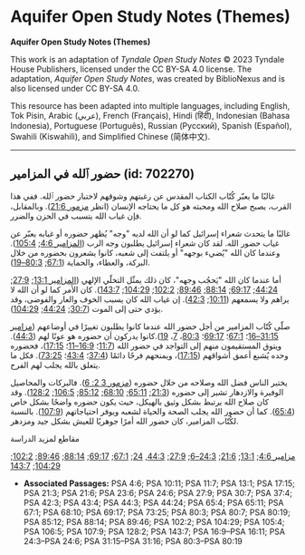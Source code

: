 # Aquifer Open Study Notes (Themes)

**Aquifer Open Study Notes (Themes)**

This work is an adaptation of *Tyndale Open Study Notes* © 2023 Tyndale House Publishers, licensed under the CC BY\-SA 4\.0 license. The adaptation, *Aquifer Open Study Notes*, was created by BiblioNexus and is also licensed under CC BY\-SA 4\.0\.

This resource has been adapted into multiple languages, including English, Tok Pisin, Arabic (عربي), French (Français), Hindi (हिंदी), Indonesian (Bahasa Indonesia), Portuguese (Português), Russian (Русский), Spanish (Español), Swahili (Kiswahili), and Simplified Chinese (简体中文).



--------------------------------

## حضور ٱلله في المزامير (id: 702270)

غالبًا ما يعبّر كُتّاب الكتاب المقدس عن رغبتهم وشوقهم لاختبار حضور ٱلله. ففي هذا القرب، يصبح صلاح الله ومحبته هو كل ما يحتاجه الإنسان (انظر [مزمور 21:6](https://ref.ly/Ps21:6)). وبالمقابل، فإن غياب الله يتسبب في الحزن والضرر.

غالبًا ما يتحدث شعراء إسرائيل كما لو أن الله لديه "وجه" يُظهر حضوره أو غيابه يعبّر عن غياب حضور الله. لقد كان شعراء إسرائيل يطلبون وجه الرب ([المزامير 4:6](https://ref.ly/Ps24:6); [105:4](https://ref.ly/Ps105:4)). وعندما كان الله "يُضيء بوجهه" أو يلتفت إلى شعبه، كانوا يشعرون بحضوره من خلال البركة، والعطاء، والحماية ([67:1](https://ref.ly/Ps67:1); [80:3–19](https://ref.ly/Ps80:3-Ps80:19)).

أما عندما كان الله "يَحجُب وجهه"، كان ذلك يمثّل التخلّي الإلهي ([المزامير 13:1](https://ref.ly/Ps13:1); [27:9](https://ref.ly/Ps27:9); [44:24](https://ref.ly/Ps44:24); [69:17](https://ref.ly/Ps69:17); [88:14](https://ref.ly/Ps88:14); [89:46](https://ref.ly/Ps89:46); [102:2](https://ref.ly/Ps102:2); [104:29](https://ref.ly/Ps104:29); [143:7](https://ref.ly/Ps143:7)). كان الأمر كما لو أن الله لا يراهم ولا يسمعهم ([10:11](https://ref.ly/Ps10:11); [42:3](https://ref.ly/Ps42:3)). إن غياب الله كان يسبب الخوف والعار والفوضى، وقد يؤدي حتى إلى الموت ([30:7](https://ref.ly/Ps30:7); [44:24](https://ref.ly/Ps44:24); [104:29](https://ref.ly/Ps104:29)).

صلّى كُتّاب المزامير من أجل حضور الله عندما كانوا يطلبون تغييرًا في أوضاعهم ([مزامير 31:15–16](https://ref.ly/Ps31:15-Ps31:16)؛ [67:1](https://ref.ly/Ps67:1)؛ [69:17](https://ref.ly/Ps69:17)؛ [80:3](https://ref.ly/Ps80:3)، [7](https://ref.ly/Ps80:7)، [19](https://ref.ly/Ps80:19)).كانوا يدركون أن حضوره هو عونًا لهم ([44:3](https://ref.ly/Ps44:3)). ويتوق المستقيمون منهم إلى التواجد في حضور الله ([11:7](https://ref.ly/Ps11:7)؛ [16:9–11](https://ref.ly/Ps16:9-Ps16:11)؛ [17:15](https://ref.ly/Ps17:15))، فحضوره وحده يُشبع أعمق أشواقهم ([17:15](https://ref.ly/Ps17:15))، ويمنحهم فرحًا دائمًا ([37:4](https://ref.ly/Ps37:4)؛ [43:4](https://ref.ly/Ps43:4)؛ [73:25](https://ref.ly/Ps73:25)). فكل ما يتعلق بالله يجلب لهم الفرح.

يختبر الناس فضل الله وصلاحه من خلال حضوره ([مزمور 3 2: 6](https://ref.ly/Ps23:6)). فالبركات والمحاصيل الوفيرة والازدهار تشير إلى حضوره ([21:3](https://ref.ly/Ps21:3); [65:11](https://ref.ly/Ps65:11); [68:10](https://ref.ly/Ps68:10); [85:12](https://ref.ly/Ps85:12); [106:5](https://ref.ly/Ps106:5); [128:2](https://ref.ly/Ps128:2)). وقد كان صلاح الله يرتبط بشكل وثيق بالهيكل، حيث يكون حضوره واضحًا بشكل خاص ([65:4](https://ref.ly/Ps65:4)). كما أن حضور الله يجلب الصحة والحياة لشعبه ويوفر احتياجاتهم ([107:9](https://ref.ly/Ps107:9)). بالنسبة لكُتّاب المزامير، كان حضور الله أمرًا جوهريًا للعيش بشكل جيد ومزدهر.

مقاطع لمزيد الدراسة

[مزامير 4:6](https://ref.ly/Ps4:6); [13:1](https://ref.ly/Ps13:1); [21:6](https://ref.ly/Ps21:6); [24:3–6](https://ref.ly/Ps24:3-Ps24:6); [27:9](https://ref.ly/Ps27:9); [44:3](https://ref.ly/Ps44:3), [24](https://ref.ly/Ps44:24); [67:1](https://ref.ly/Ps67:1); [69:17](https://ref.ly/Ps69:17); [88:14](https://ref.ly/Ps88:14); [89:46](https://ref.ly/Ps89:46); [102:2](https://ref.ly/Ps102:2); [104:29](https://ref.ly/Ps104:29); [143:7](https://ref.ly/Ps143:7)

* **Associated Passages:** PSA 4:6; PSA 10:11; PSA 11:7; PSA 13:1; PSA 17:15; PSA 21:3; PSA 21:6; PSA 23:6; PSA 24:6; PSA 27:9; PSA 30:7; PSA 37:4; PSA 42:3; PSA 43:4; PSA 44:3; PSA 44:24; PSA 65:4; PSA 65:11; PSA 67:1; PSA 68:10; PSA 69:17; PSA 73:25; PSA 80:3; PSA 80:7; PSA 80:19; PSA 85:12; PSA 88:14; PSA 89:46; PSA 102:2; PSA 104:29; PSA 105:4; PSA 106:5; PSA 107:9; PSA 128:2; PSA 143:7; PSA 16:9–PSA 16:11; PSA 24:3–PSA 24:6; PSA 31:15–PSA 31:16; PSA 80:3–PSA 80:19

